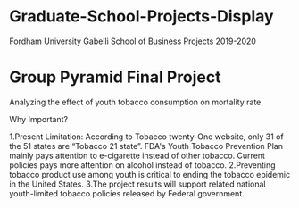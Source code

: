 # Graduate-School-Projects-Display
Fordham University Gabelli School of Business Projects 2019-2020

# Group Pyramid Final Project
Analyzing the effect of youth tobacco consumption on mortality rate

Why Important? 

1.Present Limitation:
  According to Tobacco twenty-One website, only 31 of the 51 states are “Tobacco 21 state”. 
  FDA's Youth Tobacco Prevention Plan mainly pays attention to e-cigarette instead of other tobacco.
  Current policies pays more attention on alcohol instead of tobacco.
2.Preventing tobacco product use among youth is critical to ending the tobacco epidemic in the United States.
3.The project results will support related national youth-limited tobacco policies released by Federal government. 

